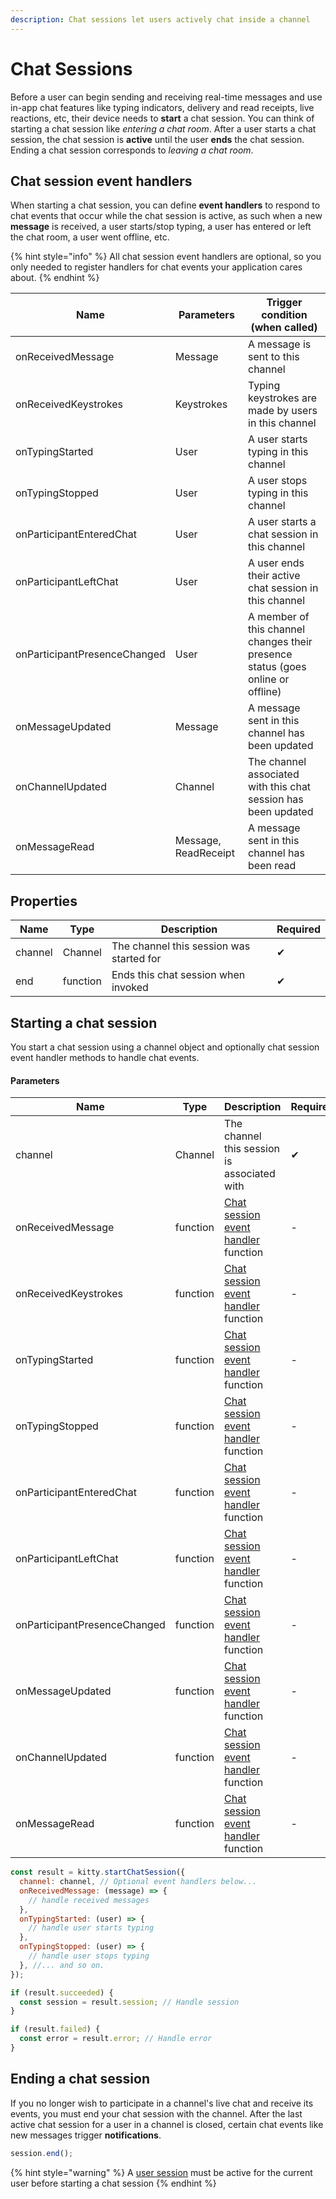 ```yaml
---
description: Chat sessions let users actively chat inside a channel
---
```


# Chat Sessions

Before a user can begin sending and receiving real-time messages and use in-app chat features like typing indicators, delivery and read receipts, live reactions, etc, their device needs to **start** a chat session. You can think of starting a chat session like _entering a chat room_. After a user starts a chat session, the chat session is **active** until the user **ends** the chat session. Ending a chat session corresponds to _leaving a chat room_.

## Chat session event handlers

When starting a chat session, you can define **event handlers** to respond to chat events that occur while the chat session is active, as such when a new **message** is received, a user starts/stop typing, a user has entered or left the chat room, a user went offline, etc.

{% hint style="info" %}
All chat session event handlers are optional, so you only needed to register handlers for chat events your application cares about.
{% endhint %}

| Name                         | Parameters           | Trigger condition (when called)                                                 |
| ---------------------------- | -------------------- | ------------------------------------------------------------------------------- |
| onReceivedMessage            | Message              | A message is sent to this channel                                               |
| onReceivedKeystrokes         | Keystrokes           | Typing keystrokes are made by users in this channel                             |
| onTypingStarted              | User                 | A user starts typing in this channel                                            |
| onTypingStopped              | User                 | A user stops typing in this channel                                             |
| onParticipantEnteredChat     | User                 | A user starts a chat session in this channel                                    |
| onParticipantLeftChat        | User                 | A user ends their active chat session in this channel                           |
| onParticipantPresenceChanged | User                 | A member of this channel changes their presence status (goes online or offline) |
| onMessageUpdated             | Message              | A message sent in this channel has been updated                                 |
| onChannelUpdated             | Channel              | The channel associated with this chat session has been updated                  |
| onMessageRead                | Message, ReadReceipt | A message sent in this channel has been read                                    |

## Properties

| Name    | Type     | Description                              | Required |
| ------- | -------- | ---------------------------------------- | -------- |
| channel | Channel  | The channel this session was started for | ✔        |
| end     | function | Ends this chat session when invoked      | ✔        |

## Starting a chat session

You start a chat session using a channel object and optionally chat session event handler methods to handle chat events.

#### Parameters

| Name                         | Type     | Description                                                                         | Required |
| ---------------------------- | -------- | ----------------------------------------------------------------------------------- | -------- |
| channel                      | Channel  | The channel this session is associated with                                         | ✔        |
| onReceivedMessage            | function | [Chat session event handler](chat-sessions.md#chat-session-event-handlers) function | -        |
| onReceivedKeystrokes         | function | [Chat session event handler](chat-sessions.md#chat-session-event-handlers) function | -        |
| onTypingStarted              | function | [Chat session event handler](chat-sessions.md#chat-session-event-handlers) function | -        |
| onTypingStopped              | function | [Chat session event handler](chat-sessions.md#chat-session-event-handlers) function | -        |
| onParticipantEnteredChat     | function | [Chat session event handler](chat-sessions.md#chat-session-event-handlers) function | -        |
| onParticipantLeftChat        | function | [Chat session event handler](chat-sessions.md#chat-session-event-handlers) function | -        |
| onParticipantPresenceChanged | function | [Chat session event handler](chat-sessions.md#chat-session-event-handlers) function | -        |
| onMessageUpdated             | function | [Chat session event handler](chat-sessions.md#chat-session-event-handlers) function | -        |
| onChannelUpdated             | function | [Chat session event handler](chat-sessions.md#chat-session-event-handlers) function | -        |
| onMessageRead                | function | [Chat session event handler](chat-sessions.md#chat-session-event-handlers) function | -        |

```javascript
const result = kitty.startChatSession({
  channel: channel, // Optional event handlers below...
  onReceivedMessage: (message) => {
    // handle received messages
  },
  onTypingStarted: (user) => {
    // handle user starts typing
  },
  onTypingStopped: (user) => {
    // handle user stops typing
  }, //... and so on.
});

if (result.succeeded) {
  const session = result.session; // Handle session
}

if (result.failed) {
  const error = result.error; // Handle error
}
```

## Ending a chat session

If you no longer wish to participate in a channel's live chat and receive its events, you must end your chat session with the channel. After the last active chat session for a user in a channel is closed, certain chat events like new messages trigger **notifications**.

```javascript
session.end();
```

{% hint style="warning" %}
A [user session](user-sessions.md) must be active for the current user before starting a chat session
{% endhint %}
